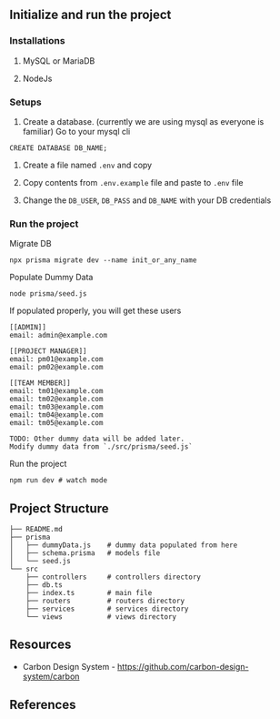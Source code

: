 

## Initialize and run the project

### Installations

1. MySQL or MariaDB

1. NodeJs


### Setups

1. Create a database. (currently we are using mysql as everyone is familiar)
Go to your mysql cli 

```
CREATE DATABASE DB_NAME;
```

1. Create a file named  `.env` and copy 

1. Copy contents from `.env.example` file and paste to `.env` file

1. Change the `DB_USER`, `DB_PASS` and `DB_NAME` with your DB credentials


### Run the project

Migrate DB 

```
npx prisma migrate dev --name init_or_any_name
```

Populate Dummy Data
```
node prisma/seed.js
```

If populated properly, you will get these users

```
[[ADMIN]]
email: admin@example.com

[[PROJECT MANAGER]]
email: pm01@example.com
email: pm02@example.com

[[TEAM MEMBER]]
email: tm01@example.com
email: tm02@example.com
email: tm03@example.com
email: tm04@example.com
email: tm05@example.com

TODO: Other dummy data will be added later. 
Modify dummy data from `./src/prisma/seed.js`

```


Run the project
```
npm run dev # watch mode
```

## Project Structure
```
├── README.md
├── prisma
│   ├── dummyData.js    # dummy data populated from here
│   ├── schema.prisma   # models file
│   └── seed.js
└── src
    ├── controllers     # controllers directory
    ├── db.ts
    ├── index.ts        # main file
    ├── routers         # routers directory
    ├── services        # services directory
    └── views           # views directory
```

## Resources
- Carbon Design System - https://github.com/carbon-design-system/carbon

## References
